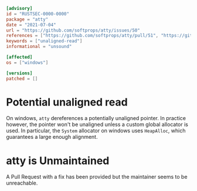 ```toml
[advisory]
id = "RUSTSEC-0000-0000"
package = "atty"
date = "2021-07-04"
url = "https://github.com/softprops/atty/issues/50"
references = ["https://github.com/softprops/atty/pull/51", "https://github.com/softprops/atty/issues/57"]
keywords = ["unaligned-read"]
informational = "unsound"

[affected]
os = ["windows"]

[versions]
patched = []
```

# Potential unaligned read

On windows, `atty` dereferences a potentially unaligned pointer.
In practice however, the pointer won't be unaligned unless a custom global allocator is used.
In particular, the `System` allocator on windows uses `HeapAlloc`, which guarantees a large enough alignment.

# atty is Unmaintained

A Pull Request with a fix has been provided but the maintainer seems to be unreachable.
